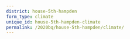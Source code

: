 ```yaml
---
district: house-5th-hampden
form_type: climate
unique_id: house-5th-hampden-climate
permalink: /2020bq/house-5th-hampden/climate/
---
```

